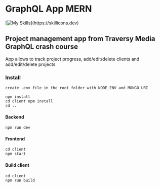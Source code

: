 # GraphQL App MERN

[![My Skills](https://skillicons.dev/icons?i=js,html,bootstrap,nodejs,react,graphql,mongodb,)](https://skillicons.dev)

## Project management app from Traversy Media GraphQL crash course

App allows to track project progress, add/edit/delete clients and add/edit/delete projects

### Install

```
create .env file in the root folder with NODE_ENV and MONGO_URI
```

```
npm install
cd client npm install
cd ..
```

#### Backend

```
npm run dev
```

#### Frontend

```
cd client
npm start
```

#### Build client

```
cd client
npm run build
```
